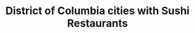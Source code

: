 ---
layout: state
title: District of Columbia cities with Sushi Restaurants
permalink: /district-of-columbia/
stateAbbr: DC
stateName: District of Columbia

---